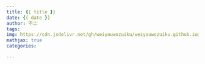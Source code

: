 ```yaml
---
title: {{ title }}
date: {{ date }}
author: 不二
tags: 
img: https://cdn.jsdelivr.net/gh/weiyouwozuiku/weiyouwozuiku.github.io@src/source/_posts/PageImg/ 
mathjax: true
categories: 

---
```

